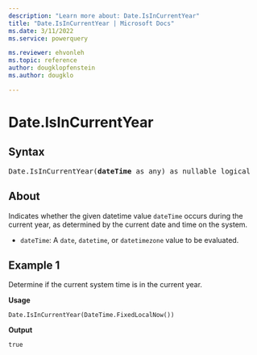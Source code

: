 ```yaml
---
description: "Learn more about: Date.IsInCurrentYear"
title: "Date.IsInCurrentYear | Microsoft Docs"
ms.date: 3/11/2022
ms.service: powerquery

ms.reviewer: ehvonleh
ms.topic: reference
author: dougklopfenstein
ms.author: dougklo

---
```

# Date.IsInCurrentYear

## Syntax

<pre>
Date.IsInCurrentYear(<b>dateTime</b> as any) as nullable logical  
</pre>
  
## About

Indicates whether the given datetime value `dateTime` occurs during the current year, as determined by the current date and time on the system.

* `dateTime`: A `date`, `datetime`, or `datetimezone` value to be evaluated.

## Example 1

Determine if the current system time is in the current year.

**Usage**

```powerquery-m
Date.IsInCurrentYear(DateTime.FixedLocalNow())
```

**Output**

`true`
